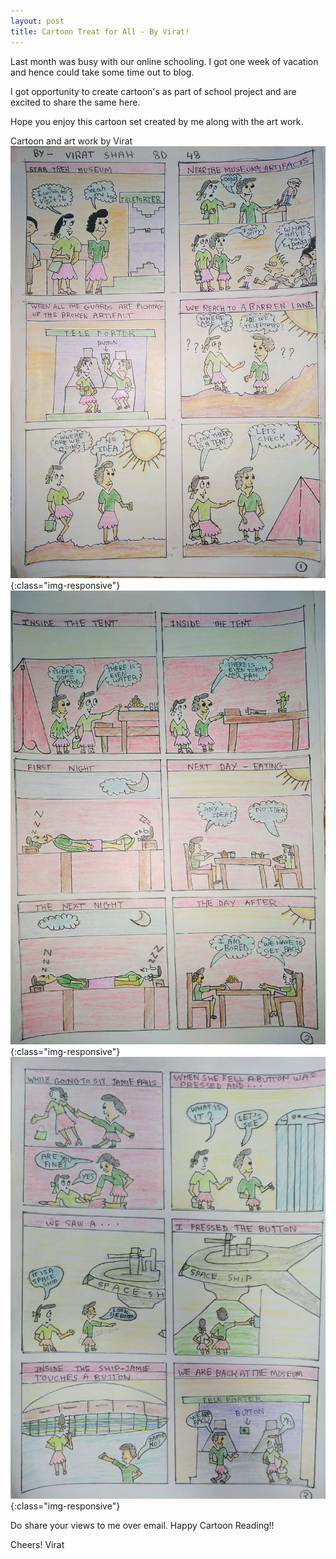 ```yaml
---
layout: post
title: Cartoon Treat for All - By Virat!
---
```


Last month was busy with our online schooling. I got one week of vacation and hence could take some time out to blog.

I got opportunity to create cartoon's as part of school project and are excited to share the same here.

Hope you enjoy this cartoon set created by me along with the art work.

Cartoon and art work by Virat
![Cartoon and art work by Virat (Page1).](/images/CartoonByViratShah_1.jpg){:class="img-responsive"}
![Cartoon and art work by Virat (Page2).](/images/CartoonByViratShah_2.jpg){:class="img-responsive"}
![Cartoon and art work by Virat (Page3).](/images/CartoonByViratShah_3.jpg){:class="img-responsive"}

Do share your views to me over email. Happy Cartoon Reading!!

Cheers!
Virat
